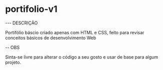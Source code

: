 # portifolio-v1

--- DESCRIÇÃO

Portifólio báscio criado apenas com HTML e CSS, feito para revisar conceitos básicos de desenvolvimento Web

-- OBS

Sinta-se livre para alterar o código a seu gosto e usar de base para algum projeto.